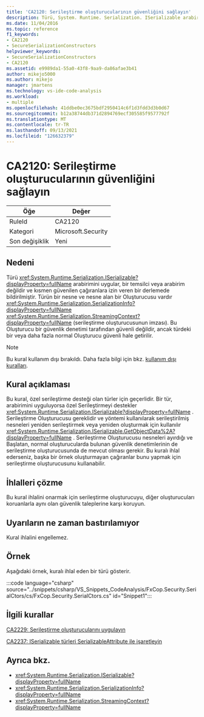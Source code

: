 ```yaml
---
title: 'CA2120: Serileştirme oluşturucularının güvenliğini sağlayın'
description: Türü, System. Runtime. Serialization. ISerializable arabirimini uygular, bir temsilci veya arabirim değildir ve kısmen güvenilen arayanlara izin veren bir derlemede bildirilmiştir.
ms.date: 11/04/2016
ms.topic: reference
f1_keywords:
- CA2120
- SecureSerializationConstructors
helpviewer_keywords:
- SecureSerializationConstructors
- CA2120
ms.assetid: e9989da1-55a0-43f8-9aa9-da86afae3b41
author: mikejo5000
ms.author: mikejo
manager: jmartens
ms.technology: vs-ide-code-analysis
ms.workload:
- multiple
ms.openlocfilehash: 41ddbe0ec3675bdf2950414c6f1d3fdd3d3b0d67
ms.sourcegitcommit: b12a38744db371d2894769ecf305585f9577792f
ms.translationtype: MT
ms.contentlocale: tr-TR
ms.lasthandoff: 09/13/2021
ms.locfileid: "126632379"
---
```

# <a name="ca2120-secure-serialization-constructors"></a>CA2120: Serileştirme oluşturucularının güvenliğini sağlayın

|Öğe|Değer|
|-|-|
|RuleId|CA2120|
|Kategori|Microsoft.Security|
|Son değişiklik|Yeni|

## <a name="cause"></a>Nedeni
Türü <xref:System.Runtime.Serialization.ISerializable?displayProperty=fullName> arabirimini uygular, bir temsilci veya arabirim değildir ve kısmen güvenilen çağıranlara izin veren bir derlemede bildirilmiştir. Türün bir nesne ve nesne alan bir Oluşturucusu vardır <xref:System.Runtime.Serialization.SerializationInfo?displayProperty=fullName> <xref:System.Runtime.Serialization.StreamingContext?displayProperty=fullName> (serileştirme oluşturucusunun imzası). Bu Oluşturucu bir güvenlik denetimi tarafından güvenli değildir, ancak türdeki bir veya daha fazla normal Oluşturucu güvenli hale getirilir.

> [!NOTE]
> Bu kural kullanım dışı bırakıldı. Daha fazla bilgi için bkz. [kullanım dışı kuralları](fxcop-unported-deprecated-rules.md).

## <a name="rule-description"></a>Kural açıklaması
Bu kural, özel serileştirme desteği olan türler için geçerlidir. Bir tür, arabirimini uyguluyorsa özel Serileştirmeyi destekler <xref:System.Runtime.Serialization.ISerializable?displayProperty=fullName> . Serileştirme Oluşturucusu gereklidir ve yöntemi kullanılarak serileştirilmiş nesneleri yeniden serileştirmek veya yeniden oluşturmak için kullanılır <xref:System.Runtime.Serialization.ISerializable.GetObjectData%2A?displayProperty=fullName> . Serileştirme Oluşturucusu nesneleri ayırdığı ve Başlatan, normal oluşturucularda bulunan güvenlik denetimlerinin de serileştirme oluşturucusunda de mevcut olması gerekir. Bu kuralı ihlal ederseniz, başka bir örnek oluşturmayan çağıranlar bunu yapmak için serileştirme oluşturucusunu kullanabilir.

## <a name="how-to-fix-violations"></a>İhlalleri çözme
Bu kural ihlalini onarmak için serileştirme oluşturucuyu, diğer oluşturucuları koruanlarla aynı olan güvenlik taleplerine karşı koruyun.

## <a name="when-to-suppress-warnings"></a>Uyarıların ne zaman bastırılamıyor
Kural ihlalini engellemez.

## <a name="example"></a>Örnek
Aşağıdaki örnek, kuralı ihlal eden bir türü gösterir.

:::code language="csharp" source="../snippets/csharp/VS_Snippets_CodeAnalysis/FxCop.Security.SerialCtors/cs/FxCop.Security.SerialCtors.cs" id="Snippet1":::

## <a name="related-rules"></a>İlgili kurallar
[CA2229: Serileştirme oluşturucularını uygulayın](/dotnet/fundamentals/code-analysis/quality-rules/ca2229)

[CA2237: ISerializable türleri SerializableAttribute ile işaretleyin](/dotnet/fundamentals/code-analysis/quality-rules/ca2237)

## <a name="see-also"></a>Ayrıca bkz.

- <xref:System.Runtime.Serialization.ISerializable?displayProperty=fullName>
- <xref:System.Runtime.Serialization.SerializationInfo?displayProperty=fullName>
- <xref:System.Runtime.Serialization.StreamingContext?displayProperty=fullName>

